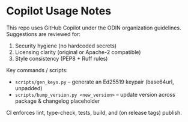 # Copilot Usage Notes

This repo uses GitHub Copilot under the ODIN organization guidelines. Suggestions are reviewed for:

1. Security hygiene (no hardcoded secrets)
2. Licensing clarity (original or Apache-2 compatible)
3. Style consistency (PEP8 + Ruff rules)

Key commands / scripts:

- `scripts/gen_keys.py` – generate an Ed25519 keypair (base64url, unpadded)
- `scripts/bump_version.py <new_version>` – update version across package & changelog placeholder

CI enforces lint, type-check, tests, build, and (on release tags) publish.
